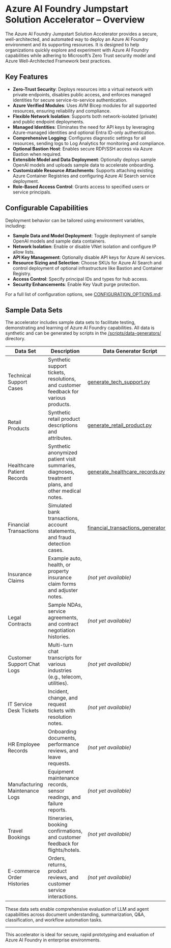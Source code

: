 # Azure AI Foundry Jumpstart Solution Accelerator – Overview

The Azure AI Foundry Jumpstart Solution Accelerator provides a secure, well-architected, and automated way to deploy an Azure AI Foundry environment and its supporting resources. It is designed to help organizations quickly explore and experiment with Azure AI Foundry capabilities while adhering to Microsoft’s Zero Trust security model and Azure Well-Architected Framework best practices.

## Key Features

- **Zero-Trust Security**: Deploys resources into a virtual network with private endpoints, disables public access, and enforces managed identities for secure service-to-service authentication.
- **Azure Verified Modules**: Uses AVM Bicep modules for all supported resources, ensuring reliability and compliance.
- **Flexible Network Isolation**: Supports both network-isolated (private) and public endpoint deployments.
- **Managed Identities**: Eliminates the need for API keys by leveraging Azure-managed identities and optional Entra ID-only authentication.
- **Comprehensive Logging**: Configures diagnostic settings for all resources, sending logs to Log Analytics for monitoring and compliance.
- **Optional Bastion Host**: Enables secure RDP/SSH access via Azure Bastion when required.
- **Extensible Model and Data Deployment**: Optionally deploys sample OpenAI models and uploads sample data to accelerate onboarding.
- **Customizable Resource Attachments**: Supports attaching existing Azure Container Registries and configuring Azure AI Search service deployment.
- **Role-Based Access Control**: Grants access to specified users or service principals.

## Configurable Capabilities

Deployment behavior can be tailored using environment variables, including:

- **Sample Data and Model Deployment**: Toggle deployment of sample OpenAI models and sample data containers.
- **Network Isolation**: Enable or disable VNet isolation and configure IP allow lists.
- **API Key Management**: Optionally disable API keys for Azure AI services.
- **Resource Sizing and Selection**: Choose SKUs for Azure AI Search and control deployment of optional infrastructure like Bastion and Container Registry.
- **Access Control**: Specify principal IDs and types for hub access.
- **Security Enhancements**: Enable Key Vault purge protection.

For a full list of configuration options, see [CONFIGURATION_OPTIONS.md](../CONFIGURATION_OPTIONS.md).

## Sample Data Sets

The accelerator includes sample data sets to facilitate testing, demonstrating and learning of Azure AI Foundry capabilities. All data is synthetic and can be generated by scripts in the [/scripts/data-generators/](../scripts/data-generators/) directory.

| Data Set                       | Description                                                                                      | Data Generator Script                                                                 |
|--------------------------------|--------------------------------------------------------------------------------------------------|---------------------------------------------------------------------------------------|
| Technical Support Cases        | Synthetic support tickets, resolutions, and customer feedback for various products.              | [generate_tech_support.py](../scripts/data-generators/generate_tech_support.py)                         |
| Retail Products                | Synthetic retail product descriptions and attributes.                                            | [generate_retail_product.py](../scripts/data-generators/generate_retail_product.py)                     |
| Healthcare Patient Records     | Synthetic anonymized patient visit summaries, diagnoses, treatment plans, and other medical notes. | [generate_healthcare_records.py](../scripts/data-generators/generate_healthcare_records.py)       |
| Financial Transactions         | Simulated bank transactions, account statements, and fraud detection cases.                      | [financial_transactions_generator.py](../scripts/data-generators/financial_transactions_generator.py) |
| Insurance Claims               | Example auto, health, or property insurance claim forms and adjuster notes.                      | *(not yet available)*                                                                 |
| Legal Contracts                | Sample NDAs, service agreements, and contract negotiation histories.                             | *(not yet available)*                                                                 |
| Customer Support Chat Logs     | Multi-turn chat transcripts for various industries (e.g., telecom, utilities).                   | *(not yet available)*                                                                 |
| IT Service Desk Tickets        | Incident, change, and request tickets with resolution notes.                                     | *(not yet available)*                                                                 |
| HR Employee Records            | Onboarding documents, performance reviews, and leave requests.                                   | *(not yet available)*                                                                 |
| Manufacturing Maintenance Logs | Equipment maintenance records, sensor readings, and failure reports.                             | *(not yet available)*                                                                 |
| Travel Bookings                | Itineraries, booking confirmations, and customer feedback for flights/hotels.                    | *(not yet available)*                                                                 |
| E-commerce Order Histories     | Orders, returns, product reviews, and customer service interactions.                             | *(not yet available)*                                                                 |

These data sets enable comprehensive evaluation of LLM and agent capabilities across document understanding, summarization, Q&A, classification, and workflow automation tasks.

---
This accelerator is ideal for secure, rapid prototyping and evaluation of Azure AI Foundry in enterprise environments.
